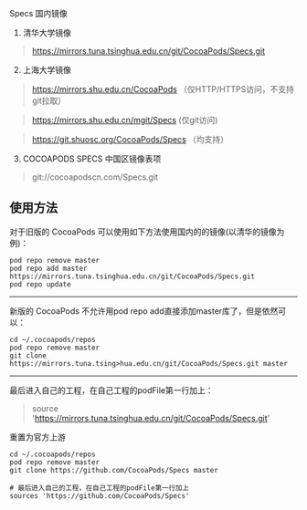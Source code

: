 Specs 国内镜像

 1. 清华大学镜像
> https://mirrors.tuna.tsinghua.edu.cn/git/CocoaPods/Specs.git

 2. 上海大学镜像
> https://mirrors.shu.edu.cn/CocoaPods （仅HTTP/HTTPS访问，不支持git拉取）

> https://mirrors.shu.edu.cn/mgit/Specs (仅git访问)

> https://git.shuosc.org/CocoaPods/Specs （均支持）

 3. COCOAPODS SPECS 中国区镜像表项
> git://cocoapodscn.com/Specs.git

使用方法
----
对于旧版的 CocoaPods 可以使用如下方法使用国内的的镜像(以清华的镜像为例)：
```objC
pod repo remove master
pod repo add master https://mirrors.tuna.tsinghua.edu.cn/git/CocoaPods/Specs.git
pod repo update
```
----
新版的 CocoaPods 不允许用pod repo add直接添加master库了，但是依然可以：
```
cd ~/.cocoapods/repos 
pod repo remove master
git clone https://mirrors.tuna.tsing>hua.edu.cn/git/CocoaPods/Specs.git master
```

----
最后进入自己的工程，在自己工程的podFile第一行加上：
> source 'https://mirrors.tuna.tsinghua.edu.cn/git/CocoaPods/Specs.git'

重置为官方上游
```
cd ~/.cocoapods/repos
pod repo remove master
git clone https://github.com/CocoaPods/Specs master

# 最后进入自己的工程，在自己工程的podFile第一行加上
sources 'https://github.com/CocoaPods/Specs'
```


